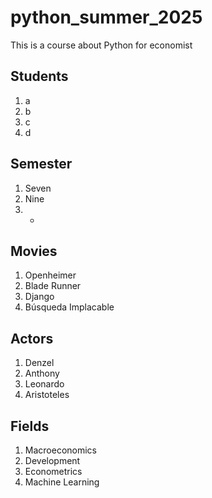 # python_summer_2025
This is a course about Python for economist

## Students
1. a
2. b
3. c
4. d

## Semester
1. Seven
2. Nine
3. -

## Movies
1. Openheimer
2. Blade Runner
3. Django
4. Búsqueda Implacable

## Actors
1. Denzel
2. Anthony
3. Leonardo
4. Aristoteles

## Fields
1. Macroeconomics
2. Development
3. Econometrics
4. Machine Learning